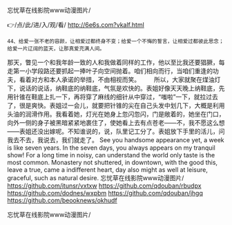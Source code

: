 
忘忧草在线影院www动漫图片/




👉/点/此/进/入/观/看/ http://6e6s.com?vkalf.html




	44、给爱一张不老的容颜，让相爱过都终身不变；给爱一个不悔的誓言，让相爱过都彼此思念；给爱一片辽阔的蓝天，让那真爱充满人间。
那天，瞥见一个和我年龄一致的人和我做着同样的工作，他以至比我还要猖獗，每走第一小学段路还要抓起一捧叶子向空间抛着。咱们相向而行，当咱们重逢的功夫，看着对方和本人承诺的举措，不由相视而笑。
　　所以，大家就聚在煤油灯下，说话的说话，纳鞋底的纳鞋底，气氛是欢快的。表姐好像天天晚上纳鞋底，先用针锥在鞋底上扎一下，再将穿了麻线的细针从中穿过，“嗤啦”一下，就拉过去了，很是爽快。表姐过一会儿，就要把针锥的尖在自己头发中划几下，大概是利用头油的润滑作用。我看着她，灯光在她身上忽闪忽闪，门是敞着的，她坐在门口，向外一侧的身子被黑暗紧紧地裹住了，使她看上去有点苍老——不，我不愿这么想——表姐还没出嫁呢。不知谁说的，说，队里记工分了。表姐放下手里的活儿，问我去不去，我说去，我们就走了。
See you handsome appearance yet, a week is like seven years.
In the seven days, you always appears on my tranquil show!
For a long time in noisy, can understand the world only taste is the most common.
Monastery not shuttered, in downtown, with the good this, leave a true, came a indifferent heart, day also might as well at leisure, graceful, such as natural desire.
忘忧草在线影院www动漫图片/ https://github.com/itunsr/vxtxw
https://github.com/qdouban/rbudpx
https://github.com/dodnes/wxpbm
https://github.com/qdouban/jhgq
https://github.com/beooknews/okhudf





忘忧草在线影院www动漫图片/

